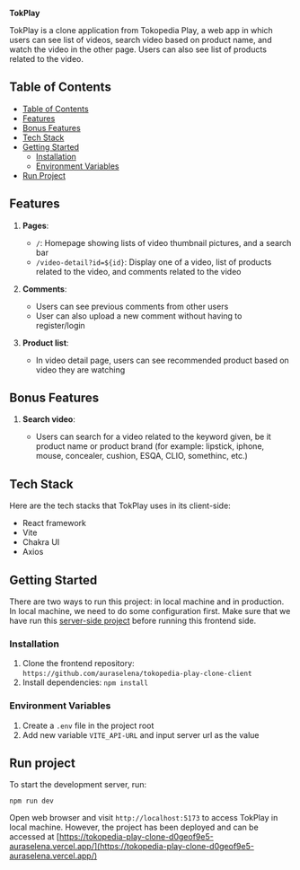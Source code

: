 **TokPlay**

TokPlay is a clone application from Tokopedia Play, a web app in which users can see list of videos, search video based on product name, and watch the video in the other page. Users can also see list of products related to the video.

## Table of Contents

- [Table of Contents](#table-of-contents)
- [Features](#features)
- [Bonus Features](#bonus-features)
- [Tech Stack](#tech-stack)
- [Getting Started](#getting-started)
  - [Installation](#installation)
  - [Environment Variables](#environment-variables)
- [Run Project](#run-project)

## Features

1. **Pages**:

   - `/`: Homepage showing lists of video thumbnail pictures, and a search bar
   - `/video-detail?id=${id}`: Display one of a video, list of products related to the video, and comments related to the video

2. **Comments**:

   - Users can see previous comments from other users
   - User can also upload a new comment without having to register/login

3. **Product list**:

   - In video detail page, users can see recommended product based on video they are watching

## Bonus Features

1. **Search video**:

   - Users can search for a video related to the keyword given, be it product name or product brand (for example: lipstick, iphone, mouse, concealer, cushion, ESQA, CLIO, somethinc, etc.)


## Tech Stack

Here are the tech stacks that TokPlay uses in its client-side:
- React framework
- Vite
- Chakra UI
- Axios

## Getting Started

There are two ways to run this project: in local machine and in production. In local machine, we need to do some configuration first. Make sure that we have run this <a href="https://github.com/auraselena/tokplay-api">server-side project</a> before running this frontend side.

### Installation

1. Clone the frontend repository: `https://github.com/auraselena/tokopedia-play-clone-client`
2. Install dependencies: `npm install`

### Environment Variables

1. Create a `.env` file in the project root
2. Add new variable `VITE_API-URL` and input server url as the value

## Run project

To start the development server, run:

```
npm run dev
```

Open web browser and visit `http://localhost:5173` to access TokPlay in local machine. However, the project has been deployed and can be accessed at [https://tokopedia-play-clone-d0geof9e5-auraselena.vercel.app/](https://tokopedia-play-clone-d0geof9e5-auraselena.vercel.app/)